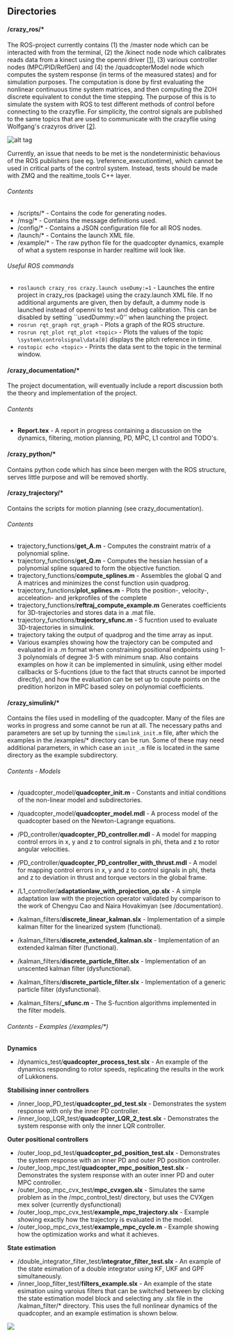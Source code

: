 ## Directories

#### /crazy_ros/*
The ROS-project currently contains (1) the /master node which can be interacted with from the terminal, (2) the /kinect node node which calibrates reads data from a kinect using the openni driver [[1]], (3) various controller nodes (MPC/PID/RefGen) and (4) the /quadcopterModel node which computes the system response (in terms of the measured states) and for simulation purposes. The computation is done by first evaluating the nonlinear continuous time system matrices, and then computing the ZOH discrete equivalent to condut the time stepping. The purpose of this is to simulate the system with ROS to test different methods of control before connecting to the crazyflie. For simplicity, the control signals are published to the same topics that are used to communicate with the crazyflie using Wolfgang's crazyros driver [[2]].

![alt tag](https://github.com/mgreiff/crazyflie_project/blob/master/crazy_documentation/figures/ROSstruct.png)

Currently, an issue that needs to be met is the nondeterministic behavious of the ROS publishers (see eg. \reference_executiontime), which cannot be used in critical parts of the control system. Instead, tests should be made with ZMQ and the realtime_tools C++ layer.

###### Contents
* /scripts/* - Contains the code for generating nodes.
* /msg/* - Contains the message definitions used.
* /config/* - Contains a JSON configuration file for all ROS nodes.
* /launch/* - Contains the launch XML file.
* /example/* - The raw python file for the quadcopter dynamics, example of what a system response in harder realtime will look like.

###### Useful ROS commands
* ``roslaunch crazy_ros crazy.launch useDumy:=1`` - Launches the entire project in crazy_ros (package) using the crazy.launch XML file. If no additional arguments are given, then by default, a dummy node is launched instead of openni to test and debug calibration. This can be disabled by setting ``usedDummy:=0'' when launching the project.
* ``rosrun rqt_graph rqt_graph`` - Plots a graph of the ROS structure.
* ``rosrun rqt_plot rqt_plot <topic>``  - Plots the values of the topic ``\system\controlsignal\data[0]`` displays the pitch reference in time.
* ``rostopic echo <topic>`` - Prints the data sent to the topic in the terminal window.

[1]: http://wiki.ros.org/openni_kinect
[2]: http://wiki.ros.org/crazyflie

#### /crazy_documentation/*
The project documentation, will eventually include a report discussion both the theory and implementation of the project. 

###### Contents
* **Report.tex** - A report in progress containing a discussion on the dynamics, filtering, motion planning, PD, MPC, L1 control and TODO's.

#### /crazy_python/*
Contains python code which has since been mergen with the ROS structure, serves little purpose and will be removed shortly.

#### /crazy_trajectory/*
Contains the scripts for motion planning (see crazy_documentation).

###### Contents
* trajectory_functions/**get_A.m** - Computes the constraint matrix of a polynomial spline.
* trajectory_functions/**get_Q.m** - Computes the hessian hessian of a polynomial spline squared to form the objective function.
* trajectory_functions/**compute_splines.m** - Assembles the global Q and A matrices and minimizes the const function usin quadprog.
* trajectory_functions/**plot_splines.m** - Plots the position-, velocity-, acceleation- and jerkprofiles of the complete
* trajectory_functions/**reftraj_compute_example.m** Generates coefficients for 3D-trajectories and stores data in a .mat file. 
* trajectory_functions/**trajectory_sfunc.m** - S fucntion used to evaluate 3D-trajectories in simulink.
* trajectory taking the output of quadprog and the time array as input.
* Various examples showing how the trajectory can be computed and evaluated in a .m format when constraining positional endpoints using 1-3 polynomials of degree 3-5 with minimum snap. Also contains examples on how it can be implemented in simulink, using either model callbacks or S-fucntions (due to the fact that structs cannot be imported directly), and how the evaluation can be set up to copute points on the predition horizon in MPC based soley on polynomial coefficients.

#### /crazy_simulink/*
Contains the files used in modelling of the quadcopter. Many of the files are works in progress and some cannot be run at all. The necessary paths and parameters are set up by tunning the ``simulink_init.m`` file, after which the examples in the /examples/* directory can be run. Some of these may need additional parameters, in which case an ``init_.m`` file is located in the same directory as the example subdirectory.

###### Contents - Models
* /quadcopter_model/**quadcopter_init.m** - Constants and initial conditions of the non-linear model and subdirectories.
* /quadcopter_model/**quadcopter_model.mdl** - A process model of the quadcopter based on the Newton-Lagrange equations.

* /PD_controller/**quadcopter_PD_controller.mdl** - A model for mapping control errors in x, y and z to control signals in phi, theta and z to rotor angular velocities.
* /PD_controller/**quadcopter_PD_controller_with_thrust.mdl** - A model for mapping control errors in x, y and z to control signals in phi, theta and z to deviation in thrust and torque vectors in the global frame.

* /L1_controller/**adaptationlaw_with_projection_op.slx** - A simple adaptation law with the projection operator validated by comparison to the work of Chengyu Cao and Naira Hovakimyan (see /documentation).

* /kalman_filters/**discrete_linear_kalman.slx** - Implementation of a simple kalman filter for the linearized system (functional).
* /kalman_filters/**discrete_extended_kalman.slx** - Implementation of an extended kalman filter (functional).
* /kalman_filters/**discrete_particle_filter.slx** - Implementation of an unscented kalman filter (dysfunctional).
* /kalman_filters/**discrete_particle_filter.slx** - Implementation of a generic particle filter (dysfunctional).
* /kalman_filters/**_sfunc.m** - The S-fucntion algorithms implemented in the filter models.

###### Contents - Examples (/examples/*)
**Dynamics**
* /dynamics_test/**quadcopter_process_test.slx** - An example of the dynamics responding to rotor speeds, replicating the results in the work of Lukkonens.

**Stabilising inner controllers**
* /inner_loop_PD_test/**quadcopter_pd_test.slx** - Demonstrates the system response with only the inner PD controller.
* /inner_loop_LQR_test/**quadcopter_LQR_2_test.slx** - Demonstrates the system response with only the inner LQR controller.

**Outer positional controllers**
* /outer_loop_pd_test/**quadcopter_pd_position_test.slx** - Demonstrates the system response with an inner PD and outer PD position controller.
* /outer_loop_mpc_test/**quadcopter_mpc_position_test.slx** - Demonstrates the system response with an outer inner PD and outer MPC controller.
* /outer_loop_mpc_cvx_test/**mpc_cvxgen.slx** - Simulates the same problem as in the /mpc_control_test/ directory, but uses the CVXgen mex solver (currently dysfunctional) 
* /outer_loop_mpc_cvx_test/**example_mpc_trajectory.slx** - Example showing exactly how the trajectory is evaluated in the model.
* /outer_loop_mpc_cvx_test/**example_mpc_cycle.m** - Example showing how the optimization works and what it achieves.

**State estimation**
* /double_integrator_filter_test/**integrator_filter_test.slx** - An example of the state esimation of a double integrator using KF, UKF and GPF simultaneously.
* /inner_loop_filter_test/**filters_example.slx** - An example of the state esimation using varoius filters that can be switched between by clicking the state estimation model block and selecting any .slx file in the /kalman_filter/* directory. This uses the full nonlinear dynamics of the quadcopter, and an example estimation is shown below.

<img src="https://github.com/mgreiff/crazyflie_project/blob/master/crazy_documentation/figures/KalmanFilterComparison.png">
